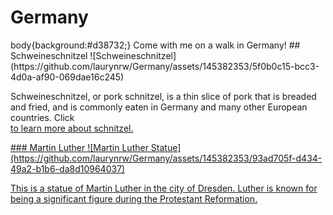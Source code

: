 # Germany
<body>
  body{background:#d38732;}
Come with me on a walk in Germany!
## Schweineschnitzel
![Schweineschnitzel](https://github.com/laurynrw/Germany/assets/145382353/5f0b0c15-bcc3-4d0a-af90-069dae16c245)

<p> Schweineschnitzel, or pork schnitzel, is a thin slice of pork that is breaded and fried, and is commonly eaten in Germany and many other European countries. Click <br><a href="https://en.wikipedia.org/wiki/Schnitzel"title="here"</a> to learn more about schnitzel.</p>
### Martin Luther
![Martin Luther Statue](https://github.com/laurynrw/Germany/assets/145382353/93ad705f-d434-49a2-b1b6-da8d10964037)
<p>This is a statue of Martin Luther in the city of Dresden. Luther is known for being a significant figure during the Protestant Reformation.</p>
</body>
